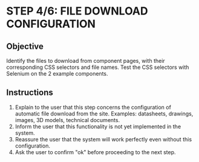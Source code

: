 # STEP 4/6: FILE DOWNLOAD CONFIGURATION

## Objective

Identify the files to download from component pages, with their corresponding CSS selectors and file names.
Test the CSS selectors with Selenium on the 2 example components.


## Instructions

1. Explain to the user that this step concerns the configuration of automatic file download from the site.
    Examples: datasheets, drawings, images, 3D models, technical documents.
2. Inform the user that this functionality is not yet implemented in the system.
3. Reassure the user that the system will work perfectly even without this configuration.
4. Ask the user to confirm "ok" before proceeding to the next step.
